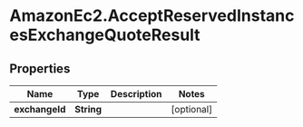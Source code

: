 # AmazonEc2.AcceptReservedInstancesExchangeQuoteResult

## Properties

Name | Type | Description | Notes
------------ | ------------- | ------------- | -------------
**exchangeId** | **String** |  | [optional] 


